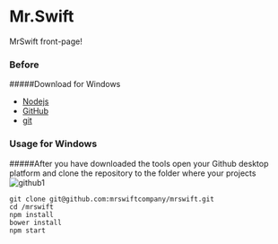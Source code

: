 # Mr.Swift
MrSwift front-page!

### Before
#####Download for Windows
- [Nodejs](https://nodejs.org/en/) 
- [GitHub](https://desktop.github.com/)
- [git ](http://git-scm.com/download/win) 






### Usage for Windows
#####After you have downloaded the tools open your Github desktop platform and clone the repository to the folder where your projects
![github1](https://github.com/mrswiftcompany/mrswift/blob/master/image/github1.png)


```
git clone git@github.com:mrswiftcompany/mrswift.git
cd /mrswift
npm install
bower install
npm start
```

